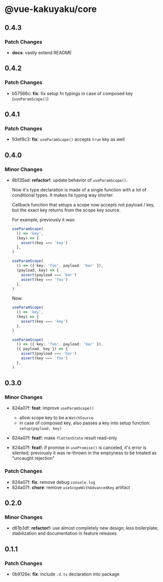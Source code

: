 # @vue-kakuyaku/core

## 0.4.3

### Patch Changes

- **docs**: vastly extend README

## 0.4.2

### Patch Changes

- b57566c: **fix**: fix setup fn typings in case of composed key (`useParamScope()`)

## 0.4.1

### Patch Changes

- 93ef9c3: **fix**: `useParamScope()` accepts `true` key as well

## 0.4.0

### Minor Changes

- 8b135ad: **refactor!**: update behavior of `useParamScope()`.

  Now it's type declaration is made of a single function with a lot of conditional types. It makes its typing way shorter.

  Callback function that setups a scope now accepts not payload / key, but the exact key returns from the scope key source.

  For example, previously it was:

  ```ts
  useParamScope(
    () => 'key',
    (key) => {
      assert(key === 'key')
    },
  )

  useParamScope(
    () => ({ key: 'foo', payload: 'bar' }),
    (payload, key) => {
      assert(payload === 'bar')
      assert(key === 'foo')
    },
  )
  ```

  Now:

  ```ts
  useParamScope(
    () => 'key',
    (key) => {
      assert(key === 'key')
    },
  )

  useParamScope(
    () => ({ key: 'foo', payload: 'bar' }),
    ({ payload, key }) => {
      assert(payload === 'bar')
      assert(key === 'foo')
    },
  )
  ```

## 0.3.0

### Minor Changes

- 824a07f: **feat**: improve `useParamScope()`

  - allow scope key to be a `WatchSource`
  - in case of composed key, also passes a key into setup function: `setup(payload, key)`

- 824a07f: **feat!**: make `flattenState` result read-only
- 824a07f: **feat!**: if promise in `usePromise()` is canceled, it's error is silented; previously it was re-thrown in the emptyness to be treated as "uncaught rejection"

### Patch Changes

- 824a07f: **fix**: remove debug `console.log`
- 824a07f: **chore**: remove `useScopeWithAdvancedKey` artifact

## 0.2.0

### Minor Changes

- d61b3df: **refactor!:** use almost completely new design; less boilerplate; stabilization and documentation in feature releases

## 0.1.1

### Patch Changes

- 0b9126e: **fix**: include `.d.ts` declaration into package
